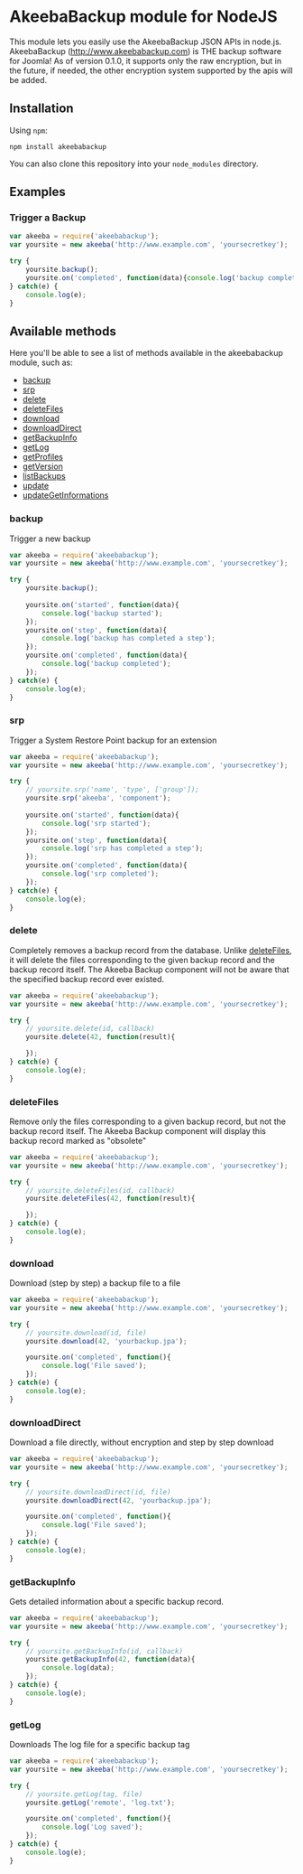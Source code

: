 # AkeebaBackup module for NodeJS

This module lets you easily use the AkeebaBackup JSON APIs in node.js. AkeebaBackup (http://www.akeebabackup.com) is THE backup software for Joomla! As of version 0.1.0, it supports only the raw encryption, but in the future, if needed, the other encryption system supported by the apis will be added.

## Installation

Using `npm`:

	npm install akeebabackup

You can also clone this repository into your `node_modules` directory.

## Examples

### Trigger a Backup

```js
var akeeba = require('akeebabackup');
var yoursite = new akeeba('http://www.example.com', 'yoursecretkey');

try {
	yoursite.backup();
	yoursite.on('completed', function(data){console.log('backup completed')});
} catch(e) {
	console.log(e);
}
```

## Available methods

Here you'll be able to see a list of methods available in the akeebabackup module, such as:
- [backup](#backup "backup")
- [srp](#backup "srp")
- [delete](#backup "delete")
- [deleteFiles](#backup "deleteFiles")
- [download](#backup "download")
- [downloadDirect](#backup "downloadDirect")
- [getBackupInfo](#backup "getBackupInfo")
- [getLog](#backup "getLog")
- [getProfiles](#backup "getProfiles")
- [getVersion](#backup "getVersion")
- [listBackups](#backup "listBackups")
- [update](#backup "update")
- [updateGetInformations](#backup "updateGetInformations")

### backup

Trigger a new backup

```js
var akeeba = require('akeebabackup');
var yoursite = new akeeba('http://www.example.com', 'yoursecretkey');

try {
	yoursite.backup();
	
	yoursite.on('started', function(data){
		console.log('backup started');
	});
	yoursite.on('step', function(data){
		console.log('backup has completed a step');
	});
	yoursite.on('completed', function(data){
		console.log('backup completed');
	});
} catch(e) {
	console.log(e);
}
```

### srp

Trigger a System Restore Point backup for an extension

```js
var akeeba = require('akeebabackup');
var yoursite = new akeeba('http://www.example.com', 'yoursecretkey');

try {
	// yoursite.srp('name', 'type', ['group']); 
	yoursite.srp('akeeba', 'component');
	
	yoursite.on('started', function(data){
		console.log('srp started');
	});
	yoursite.on('step', function(data){
		console.log('srp has completed a step');
	});
	yoursite.on('completed', function(data){
		console.log('srp completed');
	});
} catch(e) {
	console.log(e);
}
```

### delete

Completely removes a backup record from the database. 
Unlike [deleteFiles](#backup "deleteFiles"), it will delete the files corresponding to the given backup record and the backup record itself. 
The Akeeba Backup component will not be aware that the specified backup record ever existed.

```js
var akeeba = require('akeebabackup');
var yoursite = new akeeba('http://www.example.com', 'yoursecretkey');

try {
	// yoursite.delete(id, callback)
	yoursite.delete(42, function(result){

	});
} catch(e) {
	console.log(e);
}
```

### deleteFiles

Remove only the files corresponding to a given backup record, but not the backup record itself. 
The Akeeba Backup component will display this backup record marked as "obsolete"

```js
var akeeba = require('akeebabackup');
var yoursite = new akeeba('http://www.example.com', 'yoursecretkey');

try {
	// yoursite.deleteFiles(id, callback)
	yoursite.deleteFiles(42, function(result){

	});
} catch(e) {
	console.log(e);
}
```

### download

Download (step by step) a backup file to a file

```js
var akeeba = require('akeebabackup');
var yoursite = new akeeba('http://www.example.com', 'yoursecretkey');

try {
	// yoursite.download(id, file)
	yoursite.download(42, 'yourbackup.jpa');

	yoursite.on('completed', function(){
		console.log('File saved');
	});
} catch(e) {
	console.log(e);
}
```

### downloadDirect

Download a file directly, without encryption and step by step download

```js
var akeeba = require('akeebabackup');
var yoursite = new akeeba('http://www.example.com', 'yoursecretkey');

try {
	// yoursite.downloadDirect(id, file)
	yoursite.downloadDirect(42, 'yourbackup.jpa');

	yoursite.on('completed', function(){
		console.log('File saved');
	});
} catch(e) {
	console.log(e);
}
```

### getBackupInfo

Gets detailed information about a specific backup record.

```js
var akeeba = require('akeebabackup');
var yoursite = new akeeba('http://www.example.com', 'yoursecretkey');

try {
	// yoursite.getBackupInfo(id, callback)
	yoursite.getBackupInfo(42, function(data){
		console.log(data);
	});
} catch(e) {
	console.log(e);
}
```

### getLog

Downloads The log file for a specific backup tag

```js
var akeeba = require('akeebabackup');
var yoursite = new akeeba('http://www.example.com', 'yoursecretkey');

try {
	// yoursite.getLog(tag, file)
	yoursite.getLog('remote', 'log.txt');

	yoursite.on('completed', function(){
		console.log('Log saved');
	});
} catch(e) {
	console.log(e);
}
```